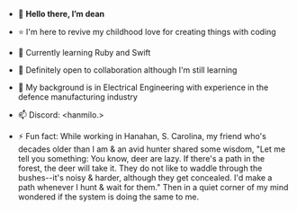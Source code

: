 - 👋 <b>Hello there, I’m dean</b>

- ⭐ I'm here to revive my childhood love for creating things with coding
- 🌱 Currently learning Ruby and Swift
- 🙌 Definitely open to collaboration although I'm still learning
- 👷 My background is in Electrical Engineering with experience in the defence manufacturing industry
- 📫 Discord: <hanmilo.>
- ⚡ Fun fact: While working in Hanahan, S. Carolina, my friend who's decades older than I am & an avid hunter shared some wisdom,
  "Let me tell you something: You know, deer are lazy. If there's a path in the forest, the deer will take it. They do not like to waddle through the bushes--it's noisy & harder, although they get concealed. I'd make a path whenever I hunt & wait for them."
  Then in a quiet corner of my mind wondered if the system is doing the same to me.
 

<!---
hanmilo/hanmilo is a ✨ special ✨ repository because its `README.md` (this file) appears on your GitHub profile.
You can click the Preview link to take a look at your changes.
--->
